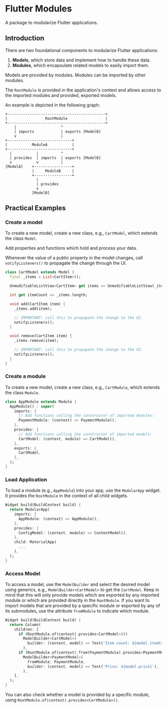 # Flutter Modules

A package to modularize Flutter applications.

## Introduction

There are two foundational components to modularize Flutter applications:

1. **Models**, which store data and implement how to handle these data.
2. **Modules**, which encapsulate related models to easily import them.

Models are provided by modules.
Modules can be imported by other modules.

The `RootModule` is provided in the application's context and allows access to
the imported modules and provided, exported models.

An example is depicted in the following graph:
```
+--------------------------------------------+
|                 RootModule                 |
+--------------------------------------------+
    |                    ^
    | imports            | exports [ModelB]
    v                    |
+-----------------------------+
|           ModuleA           |
+-----------------------------+
  |           |          ^
  | provides  | imports  | exports [ModelB]
  v           v          | 
[ModelA]    +-----------------+
            |     ModuleB     |
            +-----------------+
              |
              | provides
              v
            [ModelB]
```

## Practical Examples

### Create a model

To create a new model, create a new class, e.g., `CartModel`, which extends the class `Model`.

Add properties and functions which hold and process your data.

Whenever the value of a public property in the model changes, call `notifyListeners()` to propagate the change through the UI.

```dart
class CartModel extends Model {
  final _items = List<CartItem>();

  UnmodifiableListView<CartItem> get items => UnmodifiableListView(_items);

  int get itemCount => _items.length;

  void add(CartItem item) {
    _items.add(item);

    // IMPORTANT: call this to propagate the change to the UI.
    notifyListeners();
  }

  void remove(CartItem item) {
    _items.remove(item);

    // IMPORTANT: call this to propagate the change to the UI.
    notifyListeners();
  }
}
```

### Create a module

To create a new model, create a new class, e.g., `CartModule`, which extends the class `Module`.

```dart
class AppModule extends Module {
  AppModule() : super(
    imports: {
      // Add functions calling the constructor of imported modules:
      PaymentModule: (context) => PaymentModule(),
    },
    provides: {
      // Add functions calling the constructor of imported models:
      CartModel: (context, module) => CartModel(),
    },
    exports: {
      CartModel,
    },
  );
}
```

### Load Application

To load a module (e.g., `AppModule`) into your app, use the `ModularApp` widget.
It provides the `RootModule` in the context of all child widgets.

```dart
Widget build(BuildContext build) {
  return ModularApp(
    imports: {
      AppModule: (context) => AppModule(),
    },
    provides: {
      ConfigModel: (context, module) => ContextModel(),
    },
    child: MaterialApp(
      ...
    ),
  );
}
```

### Access Model

To access a model, use the `ModelBuilder` and select the desired model using
generics, e.g., `ModelBuilder<CartModel>` to get the `CartModel`.
Keep in mind that this will only provide models which are exported by any
imported module or which are provided directly in the `RootModule`.
If you want to import models that are provided by a specific module or exported
by any of its submodules, use the attribute `fromModule` to indicate which
module.

```dart
Widget build(BuildContext build) {
  return Column(
    children: [
      if (RootModule.of(context).provides<CartModel>())
        ModelBuilder<CartModel>(
          builder: (context, model) => Text('Item count: ${model.itemCount}'),
        ),
      if (RootModule.of(context).from(PaymentModule).provides<PaymentModel>())
        ModelBuilder<PaymentModel>(
          fromModule: PaymentModule,
          builder: (context, model) => Text('Price: ${model.price}'),
        ),
    ],
  );
}
```

You can also check whether a model is provided by a specific module, using
`RootModule.of(context).provides<CartModule>()`.
